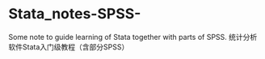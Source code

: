 # Stata_notes-SPSS-
Some note to guide learning of Stata together with parts of SPSS. 统计分析软件Stata入门级教程（含部分SPSS）
